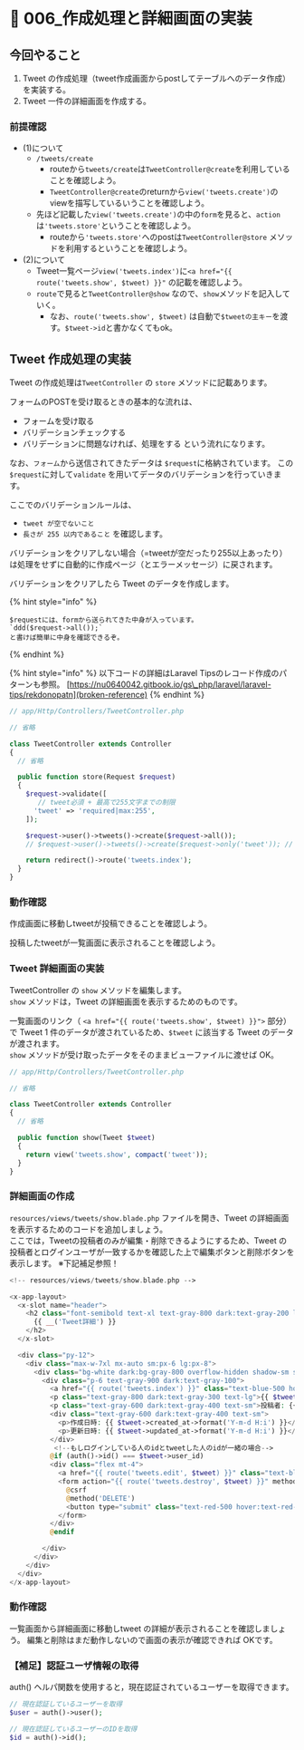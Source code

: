 # 🍄 006\_作成処理と詳細画面の実装

## 今回やること

1. Tweet の作成処理（tweet作成画面からpostしてテーブルへのデータ作成）を実装する。
2. Tweet 一件の詳細画面を作成する。

### 前提確認

* (1)について
  * `/tweets/create`
    * routeから`tweets/create`は`TweetController@create`を利用していることを確認しよう。
    * `TweetController@create`のreturnから`view('tweets.create')`のviewを描写しているいうことを確認しよう。
  * 先ほど記載した`view('tweets.create')`の中の`form`を見ると、`action`は`'tweets.store'`ということを確認しよう。
    * routeから`'tweets.store'`へのpostは`TweetController@store` メソッドを利用するということを確認しよう。
* (2)について
  * Tweet一覧ページ`view('tweets.index')`に`<a href="{{ route('tweets.show', $tweet) }}"` の記載を確認しよう。
  * `route`で見ると`TweetController@show` なので、`show`メソッドを記入していく。
    * なお、`route('tweets.show', $tweet)` は自動で`$tweetの主キー`を渡す。`$tweet->id`と書かなくてもok。

## Tweet 作成処理の実装

Tweet の作成処理は`TweetController` の `store` メソッドに記載あります。

フォームのPOSTを受け取るときの基本的な流れは、
- フォームを受け取る
- バリデーションチェックする
- バリデーションに問題なければ、処理をする
という流れになります。

なお、`フォーム`から送信されてきたデータは `$request`に格納されています。
この`$request`に対して`validate` を用いてデータのバリデーションを行っていきます。

ここでのバリデーションルールは、
* `tweet が空でないこと`
* `長さが 255 以内であること` を確認します。

バリデーションをクリアしない場合（=tweetが空だったり255以上あったり）は処理をせずに自動的に作成ページ（とエラーメッセージ）に戻されます。

バリデーションをクリアしたら Tweet のデータを作成します。

{% hint style="info" %}
```
$requestには、formから送られてきた中身が入っています。
`ddd($request->all());`
と書けば簡単に中身を確認できるぞ。
```
{% endhint %}

{% hint style="info" %}
以下コードの詳細はLaravel Tipsのレコード作成のパターンも参照。
[https://nu0640042.gitbook.io/gs\_php/laravel/laravel-tips/rekdonopatn](broken-reference)
{% endhint %}

```php
// app/Http/Controllers/TweetController.php

// 省略

class TweetController extends Controller
{
  // 省略

  public function store(Request $request)
  {
    $request->validate([
       // tweet必須 + 最高で255文字までの制限
      'tweet' => 'required|max:255',
    ]);

    $request->user()->tweets()->create($request->all());
    // $request->user()->tweets()->create($request->only('tweet')); // ←これでもok

    return redirect()->route('tweets.index');
  }
}
```

### 動作確認

作成画面に移動しtweetが投稿できることを確認しよう。

投稿したtweetが一覧画面に表示されることを確認しよう。

### Tweet 詳細画面の実装

TweetController の `show` メソッドを編集します。\
`show` メソッドは，Tweet の詳細画面を表示するためのものです。

一覧画面のリンク（ `<a href="{{ route('tweets.show', $tweet) }}">` 部分）で Tweet 1 件のデータが渡されているため、`$tweet` に該当する Tweet のデータが渡されます。\
`show` メソッドが受け取ったデータをそのままビューファイルに渡せば OK。

```php
// app/Http/Controllers/TweetController.php

// 省略

class TweetController extends Controller
{
  // 省略

  public function show(Tweet $tweet)
  {
    return view('tweets.show', compact('tweet'));
  }
}
```

### 詳細画面の作成

`resources/views/tweets/show.blade.php` ファイルを開き、Tweet の詳細画面を表示するためのコードを追加しましょう。\
ここでは，Tweetの投稿者のみが編集・削除できるようにするため、Tweet の投稿者とログインユーザが一致するかを確認した上で編集ボタンと削除ボタンを表示します。 ※下記補足参照！

```php
<!-- resources/views/tweets/show.blade.php -->

<x-app-layout>
  <x-slot name="header">
    <h2 class="font-semibold text-xl text-gray-800 dark:text-gray-200 leading-tight">
      {{ __('Tweet詳細') }}
    </h2>
  </x-slot>

  <div class="py-12">
    <div class="max-w-7xl mx-auto sm:px-6 lg:px-8">
      <div class="bg-white dark:bg-gray-800 overflow-hidden shadow-sm sm:rounded-lg">
        <div class="p-6 text-gray-900 dark:text-gray-100">
          <a href="{{ route('tweets.index') }}" class="text-blue-500 hover:text-blue-700 mr-2">一覧に戻る</a>
          <p class="text-gray-800 dark:text-gray-300 text-lg">{{ $tweet->tweet }}</p>
          <p class="text-gray-600 dark:text-gray-400 text-sm">投稿者: {{ $tweet->user->name }}</p>
          <div class="text-gray-600 dark:text-gray-400 text-sm">
            <p>作成日時: {{ $tweet->created_at->format('Y-m-d H:i') }}</p>
            <p>更新日時: {{ $tweet->updated_at->format('Y-m-d H:i') }}</p>
          </div>
           <!--もしログインしている人のidとtweetした人のidが一緒の場合-->
          @if (auth()->id() === $tweet->user_id)
          <div class="flex mt-4">
            <a href="{{ route('tweets.edit', $tweet) }}" class="text-blue-500 hover:text-blue-700 mr-2">編集</a>
            <form action="{{ route('tweets.destroy', $tweet) }}" method="POST" onsubmit="return confirm('本当に削除しますか？');">
              @csrf
              @method('DELETE')
              <button type="submit" class="text-red-500 hover:text-red-700">削除</button>
            </form>
          </div>
          @endif

        </div>
      </div>
    </div>
  </div>
</x-app-layout>

```

### 動作確認

一覧画面から詳細画面に移動しtweet の詳細が表示されることを確認しましょう。 編集と削除はまだ動作しないので画面の表示が確認できれば OKです。

### 【補足】認証ユーザ情報の取得

auth() ヘルパ関数を使用すると，現在認証されているユーザーを取得できます。

```php
// 現在認証しているユーザーを取得
$user = auth()->user();

// 現在認証しているユーザーのIDを取得
$id = auth()->id();
```
